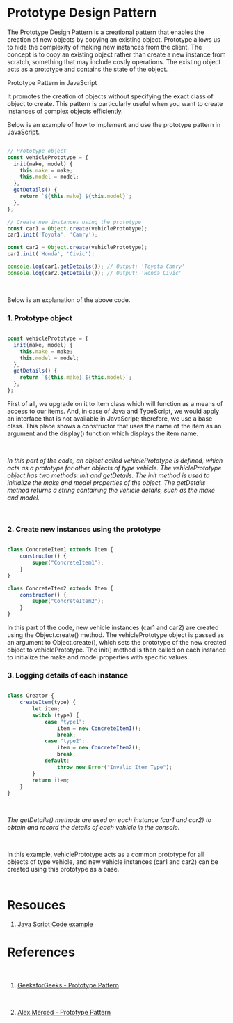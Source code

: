 # Prototype Design Pattern


The Prototype Design Pattern is a creational pattern that enables the creation of new objects by copying an existing object. Prototype allows us to hide the complexity of making new instances from the client. The concept is to copy an existing object rather than create a new instance from scratch, something that may include costly operations. The existing object acts as a prototype and contains the state of the object.

Prototype Pattern in JavaScript

It promotes the creation of objects without specifying the exact class of object to create. This pattern is particularly useful when you want to create instances of complex objects efficiently.

Below is an example of how to implement and use the prototype pattern in JavaScript.

```javascript

// Prototype object
const vehiclePrototype = {
  init(make, model) {
    this.make = make;
    this.model = model;
  },
  getDetails() {
    return `${this.make} ${this.model}`;
  },
};

// Create new instances using the prototype
const car1 = Object.create(vehiclePrototype);
car1.init('Toyota', 'Camry');

const car2 = Object.create(vehiclePrototype);
car2.init('Honda', 'Civic');

console.log(car1.getDetails()); // Output: 'Toyota Camry'
console.log(car2.getDetails()); // Output: 'Honda Civic'

```

<br>

Below is an explanation of the above code.

### 1. Prototype object

```javascript

const vehiclePrototype = {
  init(make, model) {
    this.make = make;
    this.model = model;
  },
  getDetails() {
    return `${this.make} ${this.model}`;
  },
};

```

First of all, we upgrade on it to Item class which will function as a means of access to our items. And, in case of Java and TypeScript, we would apply an interface that is not available in JavaScript; therefore, we use a base class. This place shows a constructor that uses the name of the item as an argument and the display() function which displays the item name. 

<br>

*In this part of the code, an object called vehiclePrototype is defined, which acts as a prototype for other objects of type vehicle.*
*The vehiclePrototype object has two methods: init and getDetails.*
*The init method is used to initialize the make and model properties of the object.*
*The getDetails method returns a string containing the vehicle details, such as the make and model.*

<br>

### 2. Create new instances using the prototype

```Javascript

class ConcreteItem1 extends Item {
    constructor() {
        super("ConcreteItem1");
    }
}

class ConcreteItem2 extends Item {
    constructor() {
        super("ConcreteItem2");
    }
}

```

In this part of the code, new vehicle instances (car1 and car2) are created using the Object.create() method.
The vehiclePrototype object is passed as an argument to Object.create(), which sets the prototype of the new created object to vehiclePrototype.
The init() method is then called on each instance to initialize the make and model properties with specific values.



### 3. Logging details of each instance

```Javascript

class Creator {
    createItem(type) {
        let item;
        switch (type) {
            case "type1":
                item = new ConcreteItem1();
                break;
            case "type2":
                item = new ConcreteItem2();
                break;
            default:
                throw new Error("Invalid Item Type");
        }
        return item;
    }
}


```

<br>

*The getDetails() methods are used on each instance (car1 and car2) to obtain and record the details of each vehicle in the console.*



<br>

In this example, vehiclePrototype acts as a common prototype for all objects of type vehicle, and new vehicle instances (car1 and car2) can be created using this prototype as a base.
<br>
<br>

# Resouces

1. [Java Script Code example](./Prototype.js)  

# References

<br>

1. [GeeksforGeeks - Prototype Pattern](https://www.geeksforgeeks.org/prototype-design-pattern/)

<br>

2. [Alex Merced - Prototype Pattern](https://dev.to/alexmercedcoder/oop-design-patterns-in-javascript-3i98)